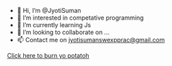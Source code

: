 - 👋 Hi, I’m @JyotiSuman
- 👀 I’m interested in competative programming
- 🌱 I’m currently learning Js
- 💞️ I’m looking to collaborate on ...
- 📫 Contact me on jyotisumanswexpprac@gmail.com 

<!---
JyotiSuman09/JyotiSuman09 is a ✨ special ✨ repository because its `README.md` (this file) appears on your GitHub profile.
You can click the Preview link to take a look at your changes.
--->
<a href="https://jyoti-suman-sahoo.onrender.com/">Click here to burn yo potatoh</a>
